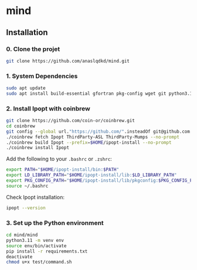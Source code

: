 # mind

## Installation

### 0. Clone the projet

```bash
git clone https://github.com/anaslqdkd/mind.git
```

### 1. System Dependencies

```bash
sudo apt update
sudo apt install build-essential gfortran pkg-config wget git python3.11 python3.11-dev python3.11-venv libblas-dev liblapack-dev
```

### 2. Install Ipopt with coinbrew

```bash
git clone https://github.com/coin-or/coinbrew.git
cd coinbrew
git config --global url."https://github.com/".insteadOf git@github.com:
./coinbrew fetch Ipopt ThirdParty-ASL ThirdParty-Mumps --no-prompt
./coinbrew build Ipopt --prefix=$HOME/ipopt-install --no-prompt
./coinbrew install Ipopt
```

Add the following to your `.bashrc` or `.zshrc`:

```bash
export PATH="$HOME/ipopt-install/bin:$PATH"
export LD_LIBRARY_PATH="$HOME/ipopt-install/lib:$LD_LIBRARY_PATH"
export PKG_CONFIG_PATH="$HOME/ipopt-install/lib/pkgconfig:$PKG_CONFIG_PATH"
source ~/.bashrc
```

Check Ipopt installation:

```bash
ipopt --version
```

### 3. Set up the Python environment

```bash
cd mind/mind
python3.11 -m venv env
source env/bin/activate
pip install -r requirements.txt
deactivate
chmod u+x test/command.sh

